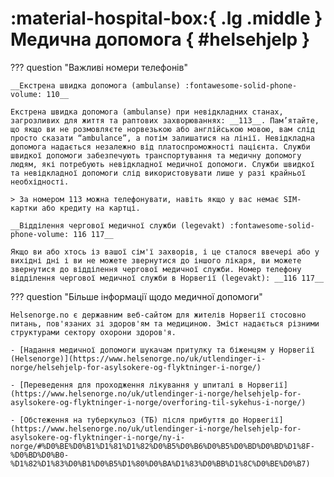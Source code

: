 # :material-hospital-box:{ .lg .middle } Медична допомога { #helsehjelp }


??? question "Важливі номери телефонів"

    __Екстрена швидка допомога (ambulanse) :fontawesome-solid-phone-volume: 110__

    Екстрена швидка допомога (ambulanse) при невідкладних станах, загрозливих для життя та раптових захворюваннях: __113__. Пам’ятайте, що якщо ви не розмовляєте норвезькою або англійською мовою, вам слід просто сказати “ambulance”, а потім залишатися на лінії. Невідкладна допомога надається незалежно від платоспроможності пацієнта. Служби швидкої допомоги забезпечують транспортування та медичну допомогу людям, які потребують невідкладної медичної допомоги. Служби швидкої та невідкладної допомоги слід використовувати лише у разі крайньої необхідності.

    > За номером 113 можна телефонувати, навіть якщо у вас немає SIM-картки або кредиту на картці.

    __Відділення чергової медичної служби (legevakt) :fontawesome-solid-phone-volume: 116 117__
    
    Якщо ви або хтось із вашої сім'ї захворів, і це сталося ввечері або у вихідні дні і ви не можете звернутися до іншого лікаря, ви можете звернутися до відділення чергової медичної служби. Номер телефону відділення чергової медичної служби в Норвегії (legevakt): __116 117__


??? question "Більше інформації щодо медичної допомоги"

    Helsenorge.no є державним веб-сайтом для жителів Норвегії стосовно питань, пов'язаних зі здоров'ям та медициною. Зміст надається різними структурами сектору охорони здоров'я.

    - [Надання медичної допомоги шукачам притулку та біженцям у Норвегії (Helsenorge)](https://www.helsenorge.no/uk/utlendinger-i-norge/helsehjelp-for-asylsokere-og-flyktninger-i-norge/)

    - [Переведення для проходження лікування у шпиталі в Норвегії](https://www.helsenorge.no/uk/utlendinger-i-norge/helsehjelp-for-asylsokere-og-flyktninger-i-norge/overforing-til-sykehus-i-norge/)

    - [Обстеження на туберкульоз (ТБ) після прибуття до Норвегії](https://www.helsenorge.no/uk/utlendinger-i-norge/helsehjelp-for-asylsokere-og-flyktninger-i-norge/ny-i-norge/#%D0%BE%D0%B1%D1%81%D1%82%D0%B5%D0%B6%D0%B5%D0%BD%D0%BD%D1%8F-%D0%BD%D0%B0-%D1%82%D1%83%D0%B1%D0%B5%D1%80%D0%BA%D1%83%D0%BB%D1%8C%D0%BE%D0%B7)
